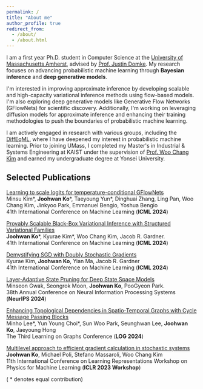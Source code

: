 ```yaml
---
permalink: /
title: "About me"
author_profile: true
redirect_from: 
  - /about/
  - /about.html
---
```


I am a first year Ph.D. student in Computer Science at the [University of Massachusetts Amherst](https://www.cics.umass.edu/), advised by [Prof. Justin Domke](https://www.cics.umass.edu/about/directory/justin-domke). My research focuses on advancing probabilistic machine learning through **Bayesian inference** and **deep generative models**.

I'm interested in improving approximate inference by developing scalable and high-capacity variational inference methods using flow-based models. I'm also exploring deep generative models like Generative Flow Networks (GFlowNets) for scientific discovery. Additionally, I'm working on leveraging diffusion models for approximate inference and enhancing their training methodologies to push the boundaries of probabilistic machine learning.

I am actively engaged in research with various groups, including the [DiffEqML](https://github.com/DiffEqML), where I have deepened my interest in probabilistic machine learning. Prior to joining UMass, I completed my Master's in Industrial & Systems Engineering at KAIST under the supervision of [Prof. Woo Chang Kim](https://felab.kaist.ac.kr/team.html) and earned my undergraduate degree at Yonsei University.


<!-- <span style="color:red"> [News] </span>
news -->
## Selected Publications
[Learning to scale logits for temperature-conditional GFlowNets](https://arxiv.org/pdf/2310.02823)\
Minsu Kim\*, **Joohwan Ko**\*, Taeyoung Yun\*, Dinghuai Zhang, Ling Pan, Woo Chang Kim, 
Jinkyoo Park, Emmanuel Bengio, Yoshua Bengio\
41th International Conference on Machine Learning (**ICML 2024**)

[Provably Scalable Black-Box Variational Inference with Structured Variational Families](https://arxiv.org/pdf/2401.10989)\
**Joohwan Ko**\*, Kyurae Kim\*, Woo Chang Kim, Jacob R. Gardner.\
41th International Conference on Machine Learning (**ICML 2024**)

[Demystifying SGD with Doubly Stochastic Gradients](https://arxiv.org/pdf/2406.00920)\
Kyurae Kim, **Joohwan Ko**, Yian Ma, Jacob R. Gardner\
41th International Conference on Machine Learning (**ICML 2024**)

[Layer-Adaptive State Pruning for Deep State Space Models](https://arxiv.org/pdf/2411.02824)\
Minseon Gwak, Seongrok Moon, **Joohwan Ko**, PooGyeon Park.\
38th Annual Conference on Neural Information Processing Systems (**NeurIPS 2024**)

[Enhancing Topological Dependencies in Spatio-Temporal Graphs with Cycle Message Passing Blocks](https://openreview.net/pdf?id=LzTlTZZIN5)\
Minho Lee*, Yun Young Choi*, Sun Woo Park, Seunghwan Lee, **Joohwan Ko**, Jaeyoung Hong\
The Third Learning on Graphs Conference (**LOG 2024**)

[Multilevel approach to efficient gradient calculation in stochastic systems
](https://openreview.net/pdf?id=SGmR37uf2s)\
**Joohwan Ko**, Michael Poli, Stefano Massaroli, Woo Chang Kim\
11th International Conference on Learning Representations Workshop on Physics for Machine Learning (**ICLR 2023 Workshop**)

( * denotes equal contribution)

